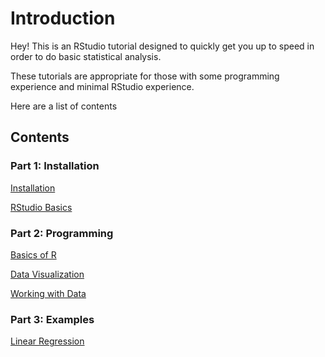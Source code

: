 # Introduction

Hey! This is an RStudio tutorial designed to quickly get you up to speed
in order to do basic statistical analysis.

These tutorials are appropriate for those with some programming
experience and minimal RStudio experience.

Here are a list of contents

## Contents

### Part 1: Installation

[Installation](</Part 1 Installation/Installation>)

[RStudio Basics](</Part 1 Installation/RStudio Basics>)

### Part 2: Programming

[Basics of R](</Part 2 Programming/Basics of R>)

[Data Visualization](</Part 2 Programming/Data Visualization>)

[Working with Data](</Part 2 Programming/Working with Data>)

### Part 3: Examples

[Linear Regression](</Examples/Regression/Housing-Regression>)

